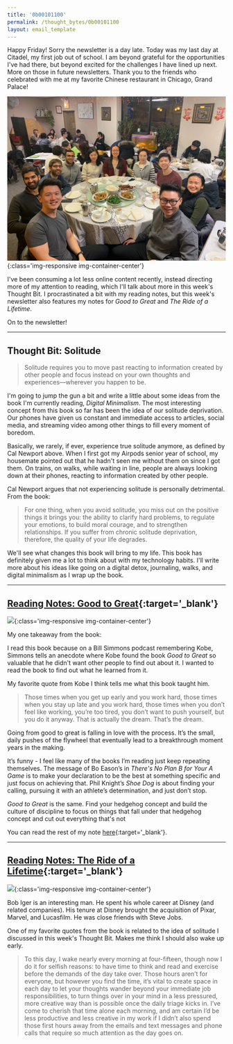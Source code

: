 ```yaml
---
title: '0b00101100'
permalink: /thought_bytes/0b00101100
layout: email_template
---
```

Happy Friday! Sorry the newsletter is a day late. Today was my last day at Citadel, my first job out of school. I am beyond grateful for the opportunities I've had there, but beyond excited for the challenges I have lined up next. More on those in future newsletters. Thank you to the friends who celebrated with me at my favorite Chinese restaurant in Chicago, Grand Palace!

![](/images/thought_bytes/44/last-day.jpeg){:class='img-responsive img-container-center'}

I've been consuming a lot less online content recently, instead directing more of my attention to reading, which I'll talk about more in this week's Thought Bit. I procrastinated a bit with my reading notes, but this week's newsletter also features my notes for *Good to Great* and *The Ride of a Lifetime*.

On to the newsletter!

<hr class='after-post-hr'/>

## Thought Bit: Solitude

> Solitude requires you to move past reacting to information created by other people and focus instead on your own thoughts and experiences—wherever you happen to be.

I'm going to jump the gun a bit and write a little about some ideas from the book I'm currently reading, *Digital Minimalism*. The most interesting concept from this book so far has been the idea of our solitude deprivation. Our phones have given us constant and immediate access to articles, social media, and streaming video among other things to fill every moment of boredom.

Basically, we rarely, if ever, experience true solitude anymore, as defined by Cal Newport above. When I first got my Airpods senior year of school, my housemate pointed out that he hadn't seen me without them on since I got them. On trains, on walks, while waiting in line, people are always looking down at their phones, reacting to information created by other people.

Cal Newport argues that not experiencing solitude is personally detrimental. From the book:

> For one thing, when you avoid solitude, you miss out on the positive things it brings you: the ability to clarify hard problems, to regulate your emotions, to build moral courage, and to strengthen relationships. If you suffer from chronic solitude deprivation, therefore, the quality of your life degrades.

We'll see what changes this book will bring to my life. This book has definitely given me a lot to think about with my technology habits. I'll write more about his ideas like going on a digital detox, journaling, walks, and digital minimalism as I wrap up the book.

<hr class='after-post-hr'/>

## [Reading Notes: Good to Great](https://kevinarifin.com/reading_notes/good-to-great){:target='_blank'}

![](https://kevinarifin.com/images/books/good-to-great.jpg){:class='img-responsive img-container-center'}

My one takeaway from the book:

I read this book because on a Bill Simmons podcast remembering Kobe, Simmons tells an anecdote where Kobe found the book *Good to Great* so valuable that he didn't want other people to find out about it. I wanted to read the book to find out what he learned from it.

My favorite quote from Kobe I think tells me what this book taught him.

> Those times when you get up early and you work hard, those times when you stay up late and you work hard, those times when you don’t feel like working, you’re too tired, you don’t want to push yourself, but you do it anyway. That is actually the dream. That’s the dream.

Going from good to great is falling in love with the process. It’s the small, daily pushes of the flywheel that eventually lead to a breakthrough moment years in the making.

It’s funny - I feel like many of the books I’m reading just keep repeating themselves. The message of Bo Eason’s in *There's No Plan B for Your A Game* is to make your declaration to be the best at something specific and just focus on achieving that. Phil Knight’s *Shoe Dog* is about finding your calling, pursuing it with an athlete’s determination, and just don’t stop.

*Good to Great* is the same. Find your hedgehog concept and build the culture of discipline to focus on things that fall under that hedgehog concept and cut out everything that's not

You can read the rest of my note [here](https://kevinarifin.com/reading_notes/good-to-great){:target='_blank'}.


<hr class='after-post-hr'/>

## [Reading Notes: The Ride of a Lifetime](https://kevinarifin.com/reading_notes/ride-of-a-lifetime){:target='_blank'}

![](https://kevinarifin.com/images/books/ride-of-a-lifetime.jpg){:class='img-responsive img-container-center'}

Bob Iger is an interesting man. He spent his whole career at Disney (and related companies). His tenure at Disney brought the acquisition of Pixar, Marvel, and Lucasfilm. He was close friends with Steve Jobs.

One of my favorite quotes from the book is related to the idea of solitude I discussed in this week's Thought Bit. Makes me think I should also wake up early.
> To this day, I wake nearly every morning at four-fifteen, though now I do it for selfish reasons: to have time to think and read and exercise before the demands of the day take over. Those hours aren’t for everyone, but however you find the time, it’s vital to create space in each day to let your thoughts wander beyond your immediate job responsibilities, to turn things over in your mind in a less pressured, more creative way than is possible once the daily triage kicks in. I’ve come to cherish that time alone each morning, and am certain I’d be less productive and less creative in my work if I didn’t also spend those first hours away from the emails and text messages and phone calls that require so much attention as the day goes on.


